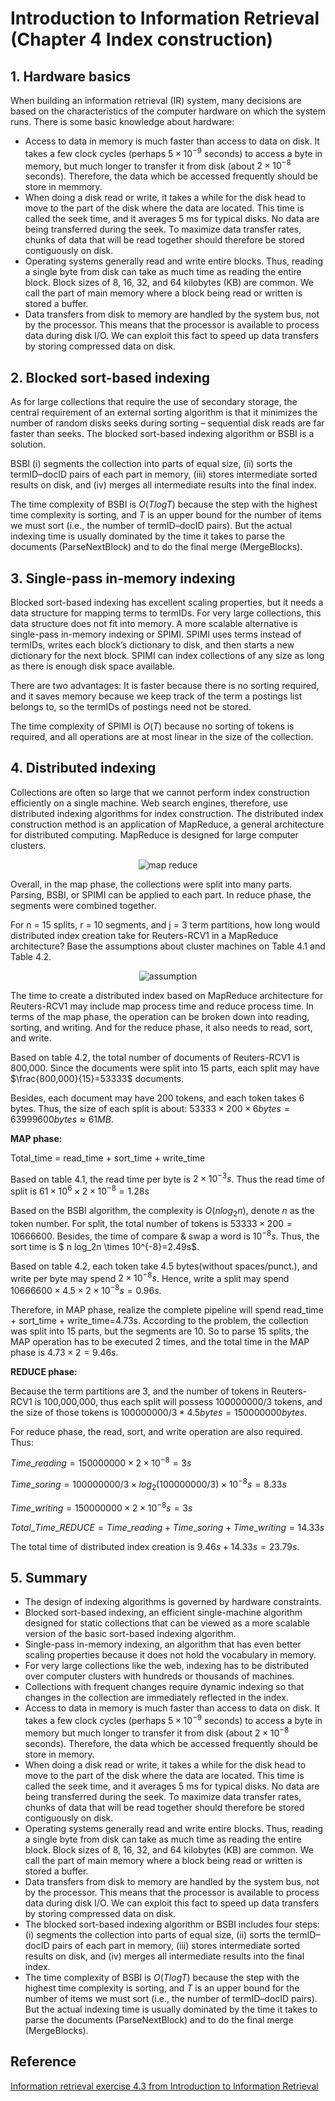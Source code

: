 # Introduction to Information Retrieval (Chapter 4 Index construction)

## 1. Hardware basics

When building an information retrieval (IR) system, many decisions are based on the characteristics of the computer hardware on which the system runs. There is some basic knowledge about hardware:

- Access to data in memory is much faster than access to data on disk. It takes a few clock cycles (perhaps $5\times 10^{-9}$ seconds) to access a byte in memory, but much longer to transfer it from disk (about $2 \times 10^{−8}$ seconds). Therefore, the data which be accessed frequently should be store in memmory.
- When doing a disk read or write, it takes a while for the disk head to move to the part of the disk where the data are located. This time is called the seek time, and it averages 5 ms for typical disks. No data are being transferred during the seek. To maximize data transfer rates, chunks of data that will be read together should therefore be stored contiguously on disk.
- Operating systems generally read and write entire blocks. Thus, reading a single byte from disk can take as much time as reading the entire block. Block sizes of 8, 16, 32, and 64 kilobytes (KB) are common. We call the part of main memory where a block being read or written is stored a buffer.
- Data transfers from disk to memory are handled by the system bus, not by the processor. This means that the processor is available to process data during disk I/O. We can exploit this fact to speed up data transfers by storing compressed data on disk. 

## 2. Blocked sort-based indexing

As for large collections that require the use of secondary storage, the central requirement of an external sorting algorithm is that it minimizes the number of random disks seeks during sorting – sequential disk reads are far faster than seeks. The blocked sort-based indexing algorithm or BSBI is a solution.

BSBI (i) segments the collection into parts of equal size, (ii) sorts the termID–docID pairs of each part in memory, (iii) stores intermediate sorted results on disk, and (iv) merges all intermediate results into the final index.

The time complexity of BSBI is $O(TlogT)$ because the step with the highest time complexity is sorting, and $T$ is an upper bound for the number of items we must sort (i.e., the number of termID–docID pairs). But the actual indexing time is usually dominated by the time it takes to parse the documents (ParseNextBlock) and to do the final merge (MergeBlocks).

## 3. Single-pass in-memory indexing

Blocked sort-based indexing has excellent scaling properties, but it needs a data structure for mapping terms to termIDs. For very large collections, this data structure does not fit into memory. A more scalable alternative is single-pass in-memory indexing or SPIMI. SPIMI uses terms instead of termIDs, writes each block’s dictionary to disk, and then starts a new dictionary for the next block. SPIMI can index collections of any size as long as there is enough disk space available.

There are two advantages: It is faster because there is no sorting required, and it saves memory because we keep track of the term a postings list belongs to, so the termIDs of postings need not be stored.

The time complexity of SPIMI is $O(T)$ because no sorting of tokens is required, and all operations are at most linear in the size of the collection.

## 4. Distributed indexing 

Collections are often so large that we cannot perform index construction efficiently on a single machine. Web search engines, therefore, use distributed indexing algorithms for index construction. The distributed index construction method is an application of MapReduce, a general architecture for distributed computing. MapReduce is designed for large computer clusters. 

<center>

![map reduce](map_reduce.png)
</center>

Overall, in the map phase, the collections were split into many parts. Parsing, BSBI, or SPIMI can be applied to each part. In reduce phase, the segments were combined together.

For n = 15 splits, r = 10 segments, and j = 3 term partitions, how long would distributed index creation take for Reuters-RCV1 in a MapReduce architecture? Base the assumptions about cluster machines on Table 4.1 and Table 4.2.

<center>

![assumption](assumptions.png)
</center>

The time to create a distributed index based on MapReduce architecture for Reuters-RCV1 may include map process time and reduce process time. In terms of the map phase, the operation can be broken down into reading, sorting, and writing. And for the reduce phase, it also needs to read, sort, and write.

Based on table 4.2, the total number of documents of Reuters-RCV1 is 800,000. Since the documents were split into 15 parts, each split may have $\frac{800,000}{15}=53333$ documents.

Besides, each document may have 200 tokens, and each token takes 6 bytes. Thus, the size of each split is about: $53333\times 200\times 6 bytes = 63999600 bytes \approx 61 MB$.

**MAP phase:**

Total_time = read_time + sort_time + write_time

Based on table 4.1, the read time per byte is $2\times 10^{-3}s$. Thus the read time of split is $61\times 10^6 \times 2 \times 10^{-8}=1.28s$

Based on the BSBI algorithm, the complexity is $O(nlog_2n)$, denote $n$ as the token number. For split, the total number of tokens is $53333\times 200=10666600$. Besides, the time of compare & swap a word is $10^{-8}s$. Thus, the sort time is $ n log_2n \times 10^{-8}=2.49s$.

Based on table 4.2, each token take 4.5 bytes(without spaces/punct.), and write per byte may spend $2\times 10^{-8}s$. Hence, write a split may spend $10666600\times 4.5\times 2\times 10^{-8}s=0.96s$. 

Therefore, in MAP phase, realize the complete pipeline will spend read_time + sort_time + write_time=4.73s. According to the problem, the collection was split into 15 parts, but the segments are 10. So to parse 15 splits, the MAP operation has to be executed 2 times, and the total time in the MAP phase is $4.73\times 2=9.46s$.

**REDUCE phase:**

Because the term partitions are 3, and the number of tokens in Reuters-RCV1 is 100,000,000, thus each split will possess $100000000/3$ tokens, and the size of those tokens is $100000000/3*4.5 bytes=150000000 bytes$.

For reduce phase, the read, sort, and write operation are also required. Thus:

$Time\_reading=150000000 \times 2\times 10^{-8}=3s$

$Time\_soring=100000000/3 \times log_2(100000000/3)\times 10^{-8}s=8.33s$

$Time\_writing=150000000 \times 2\times 10^{-8}s=3s$

$Total\_Time\_REDUCE=Time\_reading+Time\_soring+Time\_writing=14.33s$

The total time of distributed index creation is $9.46s+14.33s=23.79s$.

## 5. Summary

- The design of indexing algorithms is governed by hardware constraints. 
- Blocked sort-based indexing, an efficient single-machine algorithm designed for static collections that can be viewed as a more scalable version of the basic sort-based indexing algorithm.
- Single-pass in-memory indexing, an algorithm that has even better scaling properties because it does not hold the vocabulary in memory.  
- For very large collections like the web, indexing has to be distributed over computer clusters with hundreds or thousands of machines.
- Collections with frequent changes require dynamic indexing so that changes in the collection are immediately reflected in the index.
- Access to data in memory is much faster than access to data on disk. It takes a few clock cycles (perhaps $5 \times 10^{−9}$ seconds) to access a byte in memory but much longer to transfer it from disk (about $2 \times 10^{−8}$ seconds). Therefore, the data which be accessed frequently should be store in memory.
- When doing a disk read or write, it takes a while for the disk head to move to the part of the disk where the data are located. This time is called the seek time, and it averages 5 ms for typical disks. No data are being transferred during the seek. To maximize data transfer rates, chunks of data that will be read together should therefore be stored contiguously on disk.
- Operating systems generally read and write entire blocks. Thus, reading a single byte from disk can take as much time as reading the entire block. Block sizes of 8, 16, 32, and 64 kilobytes (KB) are common. We call the part of main memory where a block being read or written is stored a buffer.
- Data transfers from disk to memory are handled by the system bus, not by the processor. This means that the processor is available to process data during disk I/O. We can exploit this fact to speed up data transfers by storing compressed data on disk. 
- The blocked sort-based indexing algorithm or BSBI includes four steps: (i) segments the collection into parts of equal size, (ii) sorts the termID–docID pairs of each part in memory, (iii) stores intermediate sorted results on disk, and (iv) merges all intermediate results into the final index.
- The time complexity of BSBI is $O(TlogT)$ because the step with the highest time complexity is sorting, and $T$ is an upper bound for the number of items we must sort (i.e., the number of termID–docID pairs). But the actual indexing time is usually dominated by the time it takes to parse the documents (ParseNextBlock) and to do the final merge (MergeBlocks).

## Reference

[Information retrieval exercise 4.3 from Introduction to Information Retrieval](http://dauka.blogspot.com/2012/04/information-retrieval-exercise.html)
